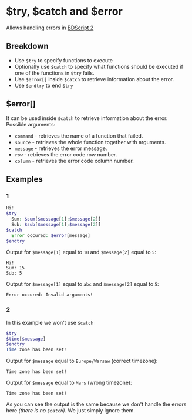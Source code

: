 # $try, $catch and $error
Allows handling errors in [BDScript 2](./bdscript2.md)

## Breakdown
- Use `$try` to specify functions to execute
- Optionally use `$catch` to specify what functions should be executed if one of the functions in `$try` fails.
- Use `$error[]` inside `$catch` to retrieve information about the error.
- Use `$endtry` to end `$try`

## $error[]
It can be used inside `$catch` to retrieve information about the error.\
Possible arguments:
- `command` - retrieves the name of a function that failed.
- `source` - retrieves the whole function together with arguments.
- `message` - retrieves the error message.
- `row` - retrieves the error code row number.
- `column` - retrieves the error code column number.

## Examples
### 1
```php
Hi!
$try
  Sum: $sum[$message[1];$message[2]]
  Sub: $sub[$message[1];$message[2]]
$catch
  Error occured: $error[message]
$endtry
```

Output for `$message[1]` equal to `10` and `$message[2]` equal to `5`:
```console
Hi!
Sum: 15
Sub: 5
```

Output for `$message[1]` equal to `abc` and `$message[2]` equal to `5`:
```console
Error occured: Invalid arguments!
```

### 2
In this example we won't use `$catch`
```php
$try
$time[$message]
$endtry
Time zone has been set!
```

Output for `$message` equal to `Europe/Warsaw` (correct timezone):
```console
Time zone has been set!
```

Output for `$message` equal to `Mars` (wrong timezone):
```console
Time zone has been set!
```

As you can see the output is the same because we don't handle the errors here *(there is no `$catch`)*. We just simply ignore them.

